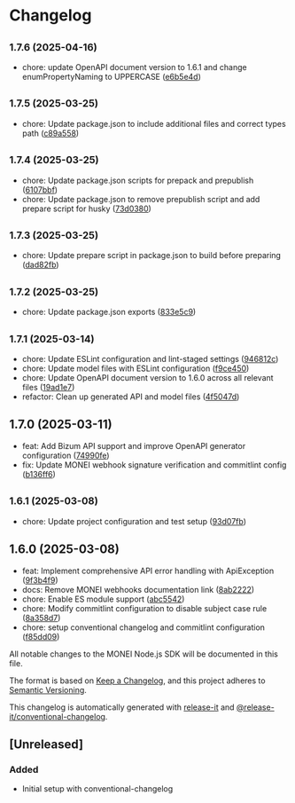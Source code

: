 # Changelog

## <small>1.7.6 (2025-04-16)</small>

* chore: update OpenAPI document version to 1.6.1 and change enumPropertyNaming to UPPERCASE ([e6b5e4d](https://github.com/MONEI/monei-node-sdk/commit/e6b5e4d))

## <small>1.7.5 (2025-03-25)</small>

* chore: Update package.json to include additional files and correct types path ([c89a558](https://github.com/MONEI/monei-node-sdk/commit/c89a558))

## <small>1.7.4 (2025-03-25)</small>

* chore: Update package.json scripts for prepack and prepublish ([6107bbf](https://github.com/MONEI/monei-node-sdk/commit/6107bbf))
* chore: Update package.json to remove prepublish script and add prepare script for husky ([73d0380](https://github.com/MONEI/monei-node-sdk/commit/73d0380))

## <small>1.7.3 (2025-03-25)</small>

* chore: Update prepare script in package.json to build before preparing ([dad82fb](https://github.com/MONEI/monei-node-sdk/commit/dad82fb))

## <small>1.7.2 (2025-03-25)</small>

* chore: Update package.json exports ([833e5c9](https://github.com/MONEI/monei-node-sdk/commit/833e5c9))

## <small>1.7.1 (2025-03-14)</small>

* chore: Update ESLint configuration and lint-staged settings ([946812c](https://github.com/MONEI/monei-node-sdk/commit/946812c))
* chore: Update model files with ESLint configuration ([f9ce450](https://github.com/MONEI/monei-node-sdk/commit/f9ce450))
* chore: Update OpenAPI document version to 1.6.0 across all relevant files ([19ad1e7](https://github.com/MONEI/monei-node-sdk/commit/19ad1e7))
* refactor: Clean up generated API and model files ([4f5047d](https://github.com/MONEI/monei-node-sdk/commit/4f5047d))

## 1.7.0 (2025-03-11)

* feat: Add Bizum API support and improve OpenAPI generator configuration ([74990fe](https://github.com/MONEI/monei-node-sdk/commit/74990fe))
* fix: Update MONEI webhook signature verification and commitlint config ([b136ff6](https://github.com/MONEI/monei-node-sdk/commit/b136ff6))

## <small>1.6.1 (2025-03-08)</small>

* chore: Update project configuration and test setup ([93d07fb](https://github.com/MONEI/monei-node-sdk/commit/93d07fb))

## 1.6.0 (2025-03-08)

* feat: Implement comprehensive API error handling with ApiException ([9f3b4f9](https://github.com/MONEI/monei-node-sdk/commit/9f3b4f9))
* docs: Remove MONEI webhooks documentation link ([8ab2222](https://github.com/MONEI/monei-node-sdk/commit/8ab2222))
* chore: Enable ES module support ([abc5542](https://github.com/MONEI/monei-node-sdk/commit/abc5542))
* chore: Modify commitlint configuration to disable subject case rule ([8a358d7](https://github.com/MONEI/monei-node-sdk/commit/8a358d7))
* chore: setup conventional changelog and commitlint configuration ([f85dd09](https://github.com/MONEI/monei-node-sdk/commit/f85dd09))

All notable changes to the MONEI Node.js SDK will be documented in this file.

The format is based on [Keep a Changelog](https://keepachangelog.com/en/1.0.0/),
and this project adheres to [Semantic Versioning](https://semver.org/spec/v2.0.0.html).

This changelog is automatically generated with [release-it](https://github.com/release-it/release-it)
and [@release-it/conventional-changelog](https://github.com/release-it/conventional-changelog).

## [Unreleased]

### Added
- Initial setup with conventional-changelog
